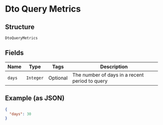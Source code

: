 
# Dto Query Metrics

## Structure

`DtoQueryMetrics`

## Fields

| Name | Type | Tags | Description |
|  --- | --- | --- | --- |
| `days` | `Integer` | Optional | The number of days in a recent period to query |

## Example (as JSON)

```json
{
  "days": 30
}
```

